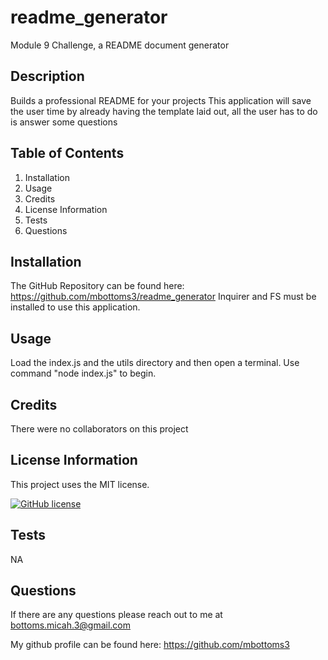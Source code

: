 # readme_generator

Module 9 Challenge, a README document generator

## Description

Builds a professional README for your projects
This application will save the user time by already having the template laid out, all the user has to do is answer some questions

## Table of Contents

1. Installation
2. Usage
3. Credits
4. License Information
5. Tests
6. Questions

## Installation

The GitHub Repository can be found here: https://github.com/mbottoms3/readme_generator
Inquirer and FS must be installed to use this application.

## Usage

Load the index.js and the utils directory and then open a terminal. Use command "node index.js" to begin.

## Credits

There were no collaborators on this project

## License Information

This project uses the MIT license.

[![GitHub license](https://img.shields.io/badge/license-MIT-blue.svg)](https://choosealicense.com/licenses/mit/)

## Tests

NA

## Questions

If there are any questions please reach out to me at bottoms.micah.3@gmail.com

My github profile can be found here: https://github.com/mbottoms3
